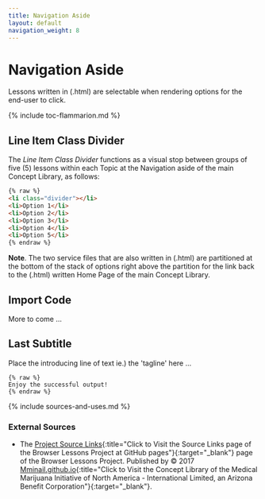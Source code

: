 ```yaml
---
title: Navigation Aside
layout: default
navigation_weight: 8
---
```

# Navigation Aside

Lessons written in (.html) are selectable when rendering options for the end-user to click.

{% include toc-flammarion.md %}

## Line Item Class Divider

The *Line Item Class Divider* functions as a visual stop between groups of five (5) lessons within each Topic at the Navigation aside of the main Concept Library, as follows:

```html
{% raw %}
<li class="divider"></li>
<li>Option 1</li>
<li>Option 2</li>
<li>Option 3</li>
<li>Option 4</li>
<li>Option 5</li>
{% endraw %}
```

**Note**. The two service files that are also written in (.html) are partitioned at the bottom of the stack of options right above the partition for the link back to the (.html) written Home Page of the main Concept Library.

## Import Code

More to come ...

## Last Subtitle

Place the introducing line of text ie.) the 'tagline' here ...

```liquid
{% raw %}
Enjoy the successful output!
{% endraw %}
```

{% include sources-and-uses.md %}

### External Sources

- The [Project Source Links](https://mminail.github.io/Browser/Source-Browser-Links.htm){:title="Click to Visit the Source Links page of the Browser Lessons Project at GitHub pages"}{:target="_blank"} page of the Browser Lessons Project. Published by © 2017 [Mminail.github.io](https://mminail.github.io/){:title="Click to Visit the Concept Library of the Medical Marijuana Initiative of North America - International Limited, an Arizona Benefit Corporation"}{:target="_blank"}.
